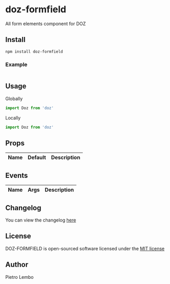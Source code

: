 # doz-formfield
All form elements component for DOZ

## Install
```
npm install doz-formfield
```


### Example
```javascript

```

## Usage

Globally
```javascript
import Doz from 'doz'

```

Locally
```javascript
import Doz from 'doz'

```

## Props
| Name | Default | Description |
| ---- | ------- | ----------- |

## Events

| Name | Args | Description |
| ---- | ------- | ----------- |

## Changelog
You can view the changelog <a target="_blank" href="https://github.com/[YOUR-GITHUB-SPACE]/[YOUR-REPOSITORY]/blob/master/CHANGELOG.md">here</a>

## License
DOZ-FORMFIELD is open-sourced software licensed under the <a target="_blank" href="http://opensource.org/licenses/MIT">MIT license</a>

## Author
Pietro Lembo